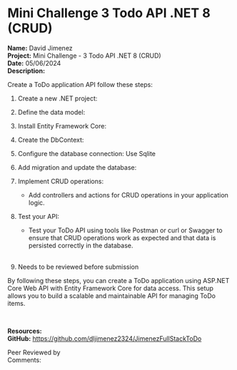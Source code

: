 # Mini Challenge 3 Todo API .NET 8 (CRUD)

<b>Name:</b> David Jimenez<br>
<b>Project:</b> Mini Challenge - 3 Todo API .NET 8 (CRUD) <br>
<b>Date:</b> 05/06/2024 <br>
<strong>Description:</strong>

Create a ToDo application API follow these steps: <br>

1. Create a new .NET project:

2. Define the data model:

3. Install Entity Framework Core:

4. Create the DbContext:

5. Configure the database connection: Use Sqlite

6. Add migration and update the database:

7. Implement CRUD operations:

    * Add controllers and actions for CRUD operations in your application logic.
8. Test your API:

    * Test your ToDo API using tools like Postman or curl or Swagger to ensure that CRUD operations work as expected and that data is persisted correctly in the database. <br><br>

9. Needs to be reviewed before submission<br>

By following these steps, you can create a ToDo application using ASP.NET Core Web API with Entity Framework Core for data access. This setup allows you to build a scalable and maintainable API for managing ToDo items.



<br>

<b>Resources:</b> <br>
<b>GitHub:</b> https://github.com/dljimenez2324/JimenezFullStackToDo <br>


Peer Reviewed by  <br>
Comments:  <br> <br>